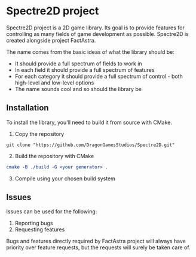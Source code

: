 # Spectre2D project

Spectre2D project is a 2D game library. Its goal is to provide features for controlling as
many fields of game development as possible. Spectre2D is created alongside project FactAstra.

The name comes from the basic ideas of what the library should be:
- It should provide a full spectrum of fields to work in
- In each field it should provide a full spectrum of features
- For each category it should provide a full spectrum of control - both high-level and low-level options
- The name sounds cool and so should the library be

## Installation

To install the library, you'll need to build it from source with CMake.

1. Copy the repository
```git
git clone "https://github.com/DragonGamesStudios/Spectre2D.git"
```

2. Build the repository with CMake
```cmake
cmake -B ./build -G <your generator> .
```
3. Compile using your chosen build system

## Issues
Issues can be used for the following:
1. Reporting bugs
2. Requesting features

Bugs and features directly required by FactAstra project will always have priority over feature requests, but the requests will surely be taken care of.